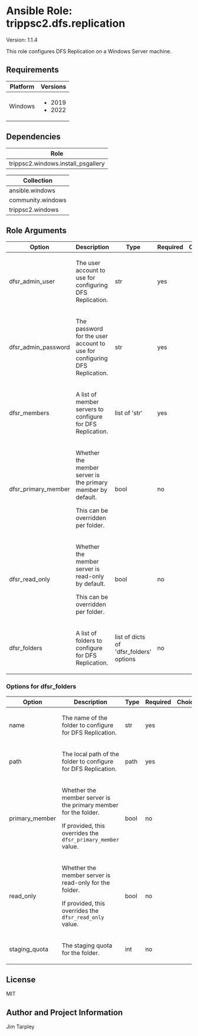<!-- BEGIN_ANSIBLE_DOCS -->

# Ansible Role: trippsc2.dfs.replication
Version: 1.1.4

This role configures DFS Replication on a Windows Server machine.

## Requirements

| Platform | Versions |
| -------- | -------- |
| Windows | <ul><li>2019</li><li>2022</li></ul> |

## Dependencies
| Role |
| ---- |
| trippsc2.windows.install_psgallery |

| Collection |
| ---------- |
| ansible.windows |
| community.windows |
| trippsc2.windows |

## Role Arguments
|Option|Description|Type|Required|Choices|Default|
|---|---|---|---|---|---|
| dfsr_admin_user | <p>The user account to use for configuring DFS Replication.</p> | str | yes |  |  |
| dfsr_admin_password | <p>The password for the user account to use for configuring DFS Replication.</p> | str | yes |  |  |
| dfsr_members | <p>A list of member servers to configure for DFS Replication.</p> | list of 'str' | yes |  |  |
| dfsr_primary_member | <p>Whether the member server is the primary member by default.</p><p>This can be overridden per folder.</p> | bool | no |  | false |
| dfsr_read_only | <p>Whether the member server is read-only by default.</p><p>This can be overridden per folder.</p> | bool | no |  | false |
| dfsr_folders | <p>A list of folders to configure for DFS Replication.</p> | list of dicts of 'dfsr_folders' options | no |  |  |

### Options for dfsr_folders
|Option|Description|Type|Required|Choices|Default|
|---|---|---|---|---|---|
| name | <p>The name of the folder to configure for DFS Replication.</p> | str | yes |  |  |
| path | <p>The local path of the folder to configure for DFS Replication.</p> | path | yes |  |  |
| primary_member | <p>Whether the member server is the primary member for the folder.</p><p>If provided, this overrides the `dfsr_primary_member` value.</p> | bool | no |  | false |
| read_only | <p>Whether the member server is read-only for the folder.</p><p>If provided, this overrides the `dfsr_read_only` value.</p> | bool | no |  | false |
| staging_quota | <p>The staging quota for the folder.</p> | int | no |  | 4096 |


## License
MIT

## Author and Project Information
Jim Tarpley
<!-- END_ANSIBLE_DOCS -->
